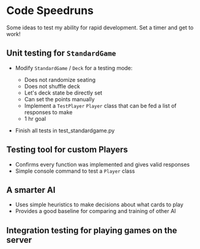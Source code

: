 # Code Speedruns

Some ideas to test my ability for rapid development. Set a timer and get to
work!

## Unit testing for `StandardGame`

- Modify `StandardGame` / `Deck` for a testing mode:
    - Does not randomize seating
    - Does not shuffle deck
    - Let's deck state be directly set
    - Can set the points manually
    - Implement a `TestPlayer` `Player` class that can be fed a list of responses to
      make
    - 1 hr goal

- Finish all tests in test\_standardgame.py

## Testing tool for custom Players

- Confirms every function was implemented and gives valid responses 
- Simple console command to test a `Player` class

## A smarter AI

- Uses simple heuristics to make decisions about what cards to play
- Provides a good baseline for comparing and training of other AI

## Integration testing for playing games on the server
